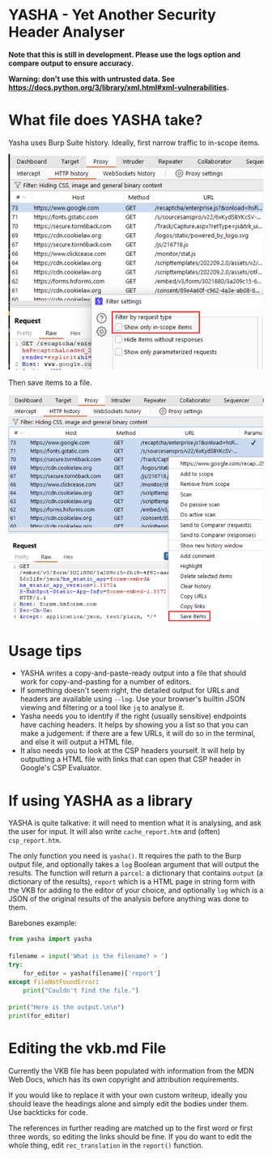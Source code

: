 # YASHA - Yet Another Security Header Analyser

**Note that this is still in development. Please use the logs option and compare output to ensure accuracy.**

**Warning: don't use this with untrusted data. See https://docs.python.org/3/library/xml.html#xml-vulnerabilities.**

# What file does YASHA take?
Yasha uses Burp Suite history. Ideally, first narrow traffic to in-scope items.

![Narrowing to in-scope](/readme_imgs/first.png)

Then save items to a file.

![Save items from history](/readme_imgs/second.png)

# Usage tips
 - YASHA writes a copy-and-paste-ready output into a file that should work for copy-and-pasting for a number of editors.
 - If something doesn't seem right, the detailed output for URLs and headers are available using `--log`. Use your browser's builtin JSON viewing and filtering or a tool like `jq` to analyse it.
 - Yasha needs you to identify if the right (usually sensitive) endpoints have caching headers. It helps by showing you a list so that you can make a judgement: if there are a few URLs, it will do so in the terminal, and else it will output a HTML file.
 - It also needs you to look at the CSP headers yourself. It will help by outputting a HTML file with links that can open that CSP header in Google's CSP Evaluator.

# If using YASHA as a library
YASHA is quite talkative: it will need to mention what it is analysing, and ask the user for input. It will also write `cache_report.htm` and (often) `csp_report.htm`.

The only function you need is `yasha()`. It requires the path to the Burp output file, and optionally takes a `log` Boolean argument that will output the results.
The function will return a `parcel`: a dictionary that contains `output` (a dictionary of the results), `report` which is a HTML page in string form with the VKB for adding to the editor of your choice, and optionally `log` which is a JSON of the original results of the analysis before anything was done to them.

Barebones example:

```python
from yasha import yasha

filename = input('What is the filename? > ')
try:
    for_editor = yasha(filename)['report']
except FileNotFoundError:
    print("Couldn't find the file.")

print("Here is the output.\n\n")
print(for_editor)
```

# Editing the vkb.md File
Currently the VKB file has been populated with information from the MDN Web Docs, which has its own copyright and attribution requirements.

If you would like to replace it with your own custom writeup, ideally you should leave the headings alone and simply edit the bodies under them. Use backticks for code.

The references in further reading are matched up to the first word or first three words, so editing the links should be fine. If you do want to edit the whole thing, edit `rec_translation` in the `report()` function.